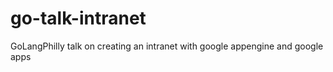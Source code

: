go-talk-intranet
================

GoLangPhilly talk on creating an intranet with google appengine and google apps
